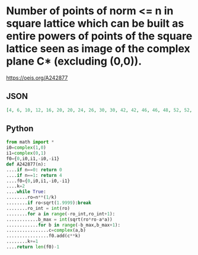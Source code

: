 # Number of points of norm <\= n in square lattice which can be built as entire powers of points of the square lattice seen as image of the complex plane C\* \(excluding \(0,0\)\)\.
https://oeis.org/A242877
## JSON
```JSON
[4, 6, 10, 12, 16, 20, 20, 24, 26, 30, 30, 42, 42, 46, 46, 48, 52, 52, 54, 58, 58, 58, 62, 62, 68, 70, 76, 76, 78, 80, 80, 92, 92, 96, 96, 98, 98, 102, 102, 106, 110, 110, 110, 110]
```
## Python
```Python
from math import *
i0=complex(1,0)
i1=complex(0,1)
f0={0,i0,i1,-i0,-i1}
def A242877(n):
....if n==0: return 0
....if n==1: return 4
....f0={0,i0,i1,-i0,-i1}
....k=2
....while True:
........ro=n**(1/k)
........if ro<sqrt(1.9999):break
........ro_int = int(ro)
........for a in range(-ro_int,ro_int+1):
............b_max = int(sqrt(ro*ro-a*a))
............for b in range(-b_max,b_max+1):
................c=complex(a,b)
................f0.add(c**k)
........k+=1
....return len(f0)-1
```
